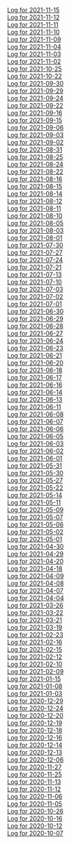 [Log for 2021-11-15](2021-11-15.md)<br>
[Log for 2021-11-12](2021-11-12.md)<br>
[Log for 2021-11-11](2021-11-11.md)<br>
[Log for 2021-11-10](2021-11-10.md)<br>
[Log for 2021-11-09](2021-11-09.md)<br>
[Log for 2021-11-04](2021-11-04.md)<br>
[Log for 2021-11-03](2021-11-03.md)<br>
[Log for 2021-11-02](2021-11-02.md)<br>
[Log for 2021-10-25](2021-10-25.md)<br>
[Log for 2021-10-22](2021-10-22.md)<br>
[Log for 2021-09-30](2021-09-30.md)<br>
[Log for 2021-09-29](2021-09-29.md)<br>
[Log for 2021-09-24](2021-09-24.md)<br>
[Log for 2021-09-22](2021-09-22.md)<br>
[Log for 2021-09-16](2021-09-16.md)<br>
[Log for 2021-09-15](2021-09-15.md)<br>
[Log for 2021-09-06](2021-09-06.md)<br>
[Log for 2021-09-03](2021-09-03.md)<br>
[Log for 2021-09-02](2021-09-02.md)<br>
[Log for 2021-08-31](2021-08-31.md)<br>
[Log for 2021-08-25](2021-08-25.md)<br>
[Log for 2021-08-24](2021-08-24.md)<br>
[Log for 2021-08-22](2021-08-22.md)<br>
[Log for 2021-08-16](2021-08-16.md)<br>
[Log for 2021-08-15](2021-08-15.md)<br>
[Log for 2021-08-14](2021-08-14.md)<br>
[Log for 2021-08-12](2021-08-12.md)<br>
[Log for 2021-08-11](2021-08-11.md)<br>
[Log for 2021-08-10](2021-08-10.md)<br>
[Log for 2021-08-05](2021-08-05.md)<br>
[Log for 2021-08-03](2021-08-03.md)<br>
[Log for 2021-08-01](2021-08-01.md)<br>
[Log for 2021-07-30](2021-07-30.md)<br>
[Log for 2021-07-27](2021-07-27.md)<br>
[Log for 2021-07-24](2021-07-24.md)<br>
[Log for 2021-07-21](2021-07-21.md)<br>
[Log for 2021-07-13](2021-07-13.md)<br>
[Log for 2021-07-10](2021-07-10.md)<br>
[Log for 2021-07-03](2021-07-03.md)<br>
[Log for 2021-07-02](2021-07-02.md)<br>
[Log for 2021-07-01](2021-07-01.md)<br>
[Log for 2021-06-30](2021-06-30.md)<br>
[Log for 2021-06-29](2021-06-29.md)<br>
[Log for 2021-06-28](2021-06-28.md)<br>
[Log for 2021-06-27](2021-06-27.md)<br>
[Log for 2021-06-24](2021-06-24.md)<br>
[Log for 2021-06-23](2021-06-23.md)<br>
[Log for 2021-06-21](2021-06-21.md)<br>
[Log for 2021-06-20](2021-06-20.md)<br>
[Log for 2021-06-18](2021-06-18.md)<br>
[Log for 2021-06-17](2021-06-17.md)<br>
[Log for 2021-06-16](2021-06-16.md)<br>
[Log for 2021-06-14](2021-06-14.md)<br>
[Log for 2021-06-13](2021-06-13.md)<br>
[Log for 2021-06-11](2021-06-11.md)<br>
[Log for 2021-06-08](2021-06-08.md)<br>
[Log for 2021-06-07](2021-06-07.md)<br>
[Log for 2021-06-06](2021-06-06.md)<br>
[Log for 2021-06-05](2021-06-05.md)<br>
[Log for 2021-06-03](2021-06-03.md)<br>
[Log for 2021-06-02](2021-06-02.md)<br>
[Log for 2021-06-01](2021-06-01.md)<br>
[Log for 2021-05-31](2021-05-31.md)<br>
[Log for 2021-05-30](2021-05-30.md)<br>
[Log for 2021-05-27](2021-05-27.md)<br>
[Log for 2021-05-22](2021-05-22.md)<br>
[Log for 2021-05-14](2021-05-14.md)<br>
[Log for 2021-05-11](2021-05-11.md)<br>
[Log for 2021-05-09](2021-05-09.md)<br>
[Log for 2021-05-07](2021-05-07.md)<br>
[Log for 2021-05-06](2021-05-06.md)<br>
[Log for 2021-05-02](2021-05-02.md)<br>
[Log for 2021-05-01](2021-05-01.md)<br>
[Log for 2021-04-30](2021-04-30.md)<br>
[Log for 2021-04-29](2021-04-29.md)<br>
[Log for 2021-04-20](2021-04-20.md)<br>
[Log for 2021-04-18](2021-04-18.md)<br>
[Log for 2021-04-09](2021-04-09.md)<br>
[Log for 2021-04-08](2021-04-08.md)<br>
[Log for 2021-04-07](2021-04-07.md)<br>
[Log for 2021-04-04](2021-04-04.md)<br>
[Log for 2021-03-26](2021-03-26.md)<br>
[Log for 2021-03-22](2021-03-22.md)<br>
[Log for 2021-03-21](2021-03-21.md)<br>
[Log for 2021-03-19](2021-03-19.md)<br>
[Log for 2021-02-23](2021-02-23.md)<br>
[Log for 2021-02-16](2021-02-16.md)<br>
[Log for 2021-02-15](2021-02-15.md)<br>
[Log for 2021-02-12](2021-02-12.md)<br>
[Log for 2021-02-10](2021-02-10.md)<br>
[Log for 2021-02-09](2021-02-09.md)<br>
[Log for 2021-01-15](2021-01-15.md)<br>
[Log for 2021-01-08](2021-01-08.md)<br>
[Log for 2021-01-03](2021-01-03.md)<br>
[Log for 2020-12-29](2020-12-29.md)<br>
[Log for 2020-12-24](2020-12-24.md)<br>
[Log for 2020-12-20](2020-12-20.md)<br>
[Log for 2020-12-19](2020-12-19.md)<br>
[Log for 2020-12-18](2020-12-18.md)<br>
[Log for 2020-12-16](2020-12-16.md)<br>
[Log for 2020-12-14](2020-12-14.md)<br>
[Log for 2020-12-13](2020-12-13.md)<br>
[Log for 2020-12-06](2020-12-06.md)<br>
[Log for 2020-11-27](2020-11-27.md)<br>
[Log for 2020-11-25](2020-11-25.md)<br>
[Log for 2020-11-13](2020-11-13.md)<br>
[Log for 2020-11-12](2020-11-12.md)<br>
[Log for 2020-11-06](2020-11-06.md)<br>
[Log for 2020-11-05](2020-11-05.md)<br>
[Log for 2020-10-26](2020-10-26.md)<br>
[Log for 2020-10-16](2020-10-16.md)<br>
[Log for 2020-10-12](2020-10-12.md)<br>
[Log for 2020-10-07](2020-10-07.md)<br>
